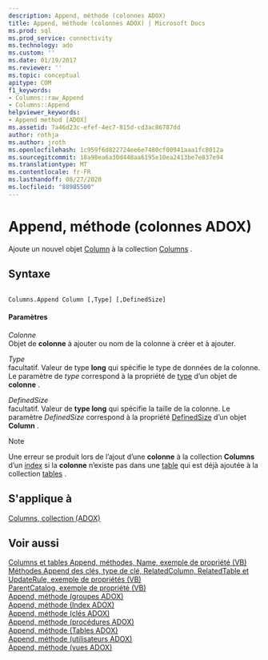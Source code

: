 ```yaml
---
description: Append, méthode (colonnes ADOX)
title: Append, méthode (colonnes ADOX) | Microsoft Docs
ms.prod: sql
ms.prod_service: connectivity
ms.technology: ado
ms.custom: ''
ms.date: 01/19/2017
ms.reviewer: ''
ms.topic: conceptual
apitype: COM
f1_keywords:
- Columns::raw_Append
- Columns::Append
helpviewer_keywords:
- Append method [ADOX]
ms.assetid: 7a46d23c-efef-4ec7-815d-cd3ac86787dd
author: rothja
ms.author: jroth
ms.openlocfilehash: 1c959f6d822724ee6e7480cf00941aaa1fc8012a
ms.sourcegitcommit: 18a98ea6a30d448aa6195e10ea2413be7e837e94
ms.translationtype: MT
ms.contentlocale: fr-FR
ms.lasthandoff: 08/27/2020
ms.locfileid: "88985500"
---
```

# <a name="append-method-adox-columns"></a>Append, méthode (colonnes ADOX)
Ajoute un nouvel objet [Column](./column-object-adox.md) à la collection [Columns](./columns-collection-adox.md) .  
  
## <a name="syntax"></a>Syntaxe  
  
```  
  
Columns.Append Column [,Type] [,DefinedSize]  
```  
  
#### <a name="parameters"></a>Paramètres  
 *Colonne*  
 Objet de **colonne** à ajouter ou nom de la colonne à créer et à ajouter.  
  
 *Type*  
 facultatif. Valeur de type **long** qui spécifie le type de données de la colonne. Le paramètre de *type* correspond à la propriété de [type](./type-property-column-adox.md) d’un objet de **colonne** .  
  
 *DefinedSize*  
 facultatif. Valeur de **type long** qui spécifie la taille de la colonne. Le paramètre *DefinedSize* correspond à la propriété [DefinedSize](./definedsize-property-adox.md) d’un objet **Column** .  
  
> [!NOTE]
>  Une erreur se produit lors de l’ajout d’une **colonne** à la collection **Columns** d’un [index](./index-object-adox.md) si la **colonne** n’existe pas dans une [table](./table-object-adox.md) qui est déjà ajoutée à la collection [tables](./tables-collection-adox.md) .  
  
## <a name="applies-to"></a>S'applique à  
 [Columns, collection (ADOX)](./columns-collection-adox.md)  
  
## <a name="see-also"></a>Voir aussi  
 [Columns et tables Append, méthodes, Name, exemple de propriété (VB)](./columns-and-tables-append-methods-name-property-example-vb.md)   
 [Méthodes Append des clés, type de clé, RelatedColumn, RelatedTable et UpdateRule, exemple de propriétés (VB)](./keys-append-method-key-type-relatedcolumn-relatedtable-example-vb.md)   
 [ParentCatalog, exemple de propriété (VB)](./parentcatalog-property-example-vb.md)   
 [Append, méthode (groupes ADOX)](./append-method-adox-groups.md)   
 [Append, méthode (Index ADOX)](./append-method-adox-indexes.md)   
 [Append, méthode (clés ADOX)](./append-method-adox-keys.md)   
 [Append, méthode (procédures ADOX)](./append-method-adox-procedures.md)   
 [Append, méthode (Tables ADOX)](./append-method-adox-tables.md)   
 [Append, méthode (utilisateurs ADOX)](./append-method-adox-users.md)   
 [Append, méthode (vues ADOX)](./append-method-adox-views.md)